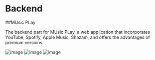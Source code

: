 # Backend


##MUsic PLay 

The backend part for MUsic PLay, a web application that incorporates YouTube, Spotify, Apple Music, Shazam, and offers the advantages of premium versions.

![image](https://github.com/IordanIonut/MUsic-PLay-Frontent/assets/81248387/80d40d1a-381d-44ec-a3cd-acd2a0c2d060)
![image](https://github.com/IordanIonut/MUsic-PLay-Frontent/assets/81248387/a0c01812-0e5e-46e7-9590-4ae8db7046a7)
![image](https://github.com/IordanIonut/MUsic-PLay-Frontent/assets/81248387/954c9169-fae2-413d-a382-a24b1f37d881)
